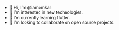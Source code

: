 - 👋 Hi, I’m @iamomkar
- 👀 I’m interested in new technologies.
- 🌱 I’m currently learning flutter.
- 💞️ I’m looking to collaborate on open source projects.

<!---
iamomkar/iamomkar is a ✨ special ✨ repository because its `README.md` (this file) appears on your GitHub profile.
You can click the Preview link to take a look at your changes.
--->
